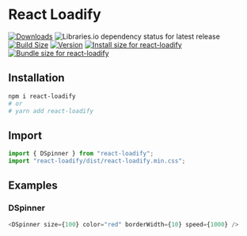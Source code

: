 # React Loadify

[![Downloads](https://img.shields.io/npm/dt/react-loadify.svg?style=flat&color=success)](https://www.npmjs.com/package/react-loadify)
![Libraries.io dependency status for latest release](https://img.shields.io/librariesio/release/npm/react-loadify)
[![Build Size](https://img.shields.io/bundlejs/size/react-loadify)](https://pkg-size.dev/react-loadify)
[![Version](https://img.shields.io/npm/v/react-loadify?style=flat&color=success)](https://www.npmjs.com/package/react-loadify)
<a href="https://pkg-size.dev/react-loadify"><img src="https://pkg-size.dev/badge/install/103906" title="Install size for react-loadify"></a>
<a href="https://pkg-size.dev/react-loadify"><img src="https://pkg-size.dev/badge/bundle/24854" title="Bundle size for react-loadify"></a>

## Installation

```bash
npm i react-loadify
# or
# yarn add react-loadify
```

## Import

```js
import { DSpinner } from "react-loadify";
import "react-loadify/dist/react-loadify.min.css";
```

## Examples

### DSpinner

```js
<DSpinner size={100} color="red" borderWidth={10} speed={1000} />
```
